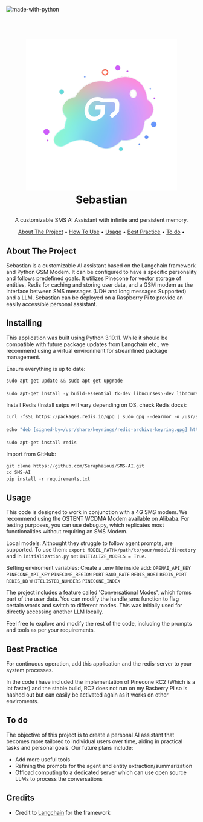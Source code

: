 ![made-with-python](https://img.shields.io/badge/Made%20with-Python3-brightgreen)

<!-- LOGO -->
<br />
<h1>
<p align="center">
  <img src="https://github.com/Seraphaious/SMS-AI/blob/main/logo.png?raw=true" alt="Logo" width="400" height="400">
  <br>Sebastian
</h1>
  <p align="center">
    A customizable SMS AI Assistant with infinite and persistent memory.
    <br />
    </p>
</p>
<p align="center">
  <a href="#about-the-project">About The Project</a> •
  <a href="#Installing">How To Use</a> •
  <a href="#Usage">Usage</a> •
  <a href="#best-practice">Best Practice</a> •
  <a href="#to-do">To do</a> •
</p>  

<p align="center">
  
</p>                                                                                                                             
                                                                                                                                                      
## About The Project
Sebastian is a customizable AI assistant based on the Langchain framework and Python GSM Modem. It can be configured to have a specific personality and follows predefined goals. It utilizes Pinecone for vector storage of entities, Redis for caching and storing user data, and a GSM modem as the interface between SMS messages (UDH and long messages Supported) and a LLM. Sebastian can be deployed on a Raspberry Pi to provide an easily accessible personal assistant.

## Installing
This application was built using Python 3.10.11. While it should be compatible with future package updates from Langchain etc., we recommend using a virtual environment for streamlined package management.

Ensure everything is up to date:
```py
sudo apt-get update && sudo apt-get upgrade

sudo apt-get install -y build-essential tk-dev libncurses5-dev libncursesw5-dev libreadline6-dev libdb5.3-dev libgdbm-dev libsqlite3-dev libssl-dev libbz2-dev libexpat1-dev liblzma-dev zlib1g-dev libffi-dev tar wget vim
```

Install Redis (Install setps will vary depending on OS, check Redis docs):
```py
curl -fsSL https://packages.redis.io/gpg | sudo gpg --dearmor -o /usr/share/keyrings/redis-archive-keyring.gpg

echo "deb [signed-by=/usr/share/keyrings/redis-archive-keyring.gpg] https://packages.redis.io/deb $(lsb_release -cs) main" | sudo tee /etc/apt/sources.list.d/redis.list

sudo apt-get install redis

```

Import from GitHub:
```py
git clone https://github.com/Seraphaious/SMS-AI.git
cd SMS-AI
pip install -r requirements.txt
```



## Usage
This code is designed to work in conjunction with a 4G SMS modem. We recommend using the OSTENT WCDMA Modem available on Alibaba. For testing purposes, you can use debug.py, which replicates most functionalities without requiring an SMS Modem.

Local models: Althought they struggle to follow agent prompts, are supported. To use them: `export MODEL_PATH=/path/to/your/model/directory` and in `initialization.py` set `INITIALIZE_MODELS = True`. 

Setting enviroment variables: Create a .env file inside add:
`OPENAI_API_KEY`
`PINECONE_API_KEY`
`PINECONE_REGION`
`PORT`
`BAUD_RATE`
`REDIS_HOST`
`REDIS_PORT`
`REDIS_DB`
`WHITELISTED_NUMBERS`
`PINECONE_INDEX`

The project includes a feature called 'Conversational Modes', which forms part of the user data. You can modify the handle_sms function to flag certain words and switch to different modes. This was initially used for directly accessing another LLM locally.

Feel free to explore and modify the rest of the code, including the prompts and tools as per your requirements.

## Best Practice 
For continuous operation, add this application and the redis-server to your system processes. 

In the code i have included the implementation of Pinecone RC2 (Which is a lot faster) and the stable build, RC2 does not run on my Rasberry PI so is hashed out but can easily be activated again as it works on other enviroments. 

## To do
The objective of this project is to create a personal AI assistant that becomes more tailored to individual users over time, aiding in practical tasks and personal goals. Our future plans include:
- Add more useful tools 
- Refining the prompts for the agent and entity extraction/summarization
- Offload computing to a dedicated server which can use open source LLMs to process the conversations

## Credits
- Credit to [Langchain](https://github.com/hwchase17/langchain) for the framework